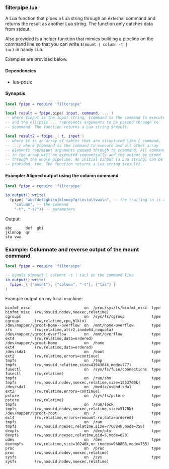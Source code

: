 ### filterpipe.lua

A Lua function that pipes a Lua string through an external command and
returns the result as another Lua string. The function only catches
data from stdout.

Also provided is a helper function that mimics building a pipeline on
the command line so that you can write <code>$(mount | column -t |
tac)</code> in handy Lua.

Examples are provided below.

#### Dependencies

* lua-posix

#### Synopsis
```Lua
local fpipe = require 'filterpipe'

local result = fpipe.pipe( input, command, ... )
-- where $input is the input string, $command is the command to execute
-- and the ellipsis ... represents arguments to be passed through to
-- $command. The function returns a Lua string $result.

local result2 = fpipe._( t, input )
-- where $t is an array of tables that are structured like { command,
-- ...} where $command is the command to execute and all other array
-- elements represent arguments passed through to $command. All commands
-- in the array will be executed sequentially and the output be piped
-- through the whole pipeline. An initial $input (a Lua string) can be
-- provided, too. The function returns a Lua string $result2.

```

#### Example: Aligned output using the column command

```Lua
local fpipe = require 'filterpipe'

io.output():write(
  fpipe( "abc?def?ghi\njklmnop?qr\nstu\tvwx\n", -- the trailing \n is required by column
    "column", -- the command
    "-t", "-s?")) -- parameters
```

Output:
```
abc      def  ghi
jklmnop  qr
stu	vwx
```

### Example: Columnate and reverse output of the mount command

```Lua
local fpipe = require 'filterpipe'

-- equals $(mount | columnt -t | tac) on the command line
io.output():write(
  fpipe._{ {"mount"}, {"column", "-t"}, {"tac"} }
)
```

Example output on my local machine:
```
binfmt_misc                        on  /proc/sys/fs/binfmt_misc  type  binfmt_misc  (rw,nosuid,nodev,noexec,relatime)
cgroups                            on  /sys/fs/cgroup            type  cgroup       (rw,relatime,cpu,blkio)
/dev/mapper/vgroot-home--overflow  on  /mnt/home-overflow        type  xfs          (rw,relatime,attr2,inode64,noquota)
/dev/mapper/vgroot-overflow        on  /mnt/overflow             type  ext4         (rw,relatime,data=ordered)
/dev/mapper/vgroot-home            on  /home                     type  ext4         (rw,relatime,data=ordered)
/dev/sda1                          on  /boot                     type  ext2         (rw,relatime,errors=continue)
tmpfs                              on  /tmp                      type  tmpfs        (rw,nosuid,relatime,size=4194304k,mode=777)
fusectl                            on  /sys/fs/fuse/connections  type  fusectl      (rw,relatime)
tmpfs                              on  /run/shm                  type  tmpfs        (rw,nosuid,nodev,noexec,relatime,size=1553760k)
/dev/sda1                          on  /media/usbhd-sda1         type  ext2         (rw,relatime,errors=continue)
pstore                             on  /sys/fs/pstore            type  pstore       (rw,relatime)
tmpfs                              on  /run/lock                 type  tmpfs        (rw,nosuid,nodev,noexec,relatime,size=5120k)
/dev/mapper/vgroot-root            on  /                         type  ext4         (rw,relatime,errors=remount-ro,data=ordered)
tmpfs                              on  /run                      type  tmpfs        (rw,nosuid,noexec,relatime,size=776884k,mode=755)
devpts                             on  /dev/pts                  type  devpts       (rw,nosuid,noexec,relatime,gid=5,mode=620)
udev                               on  /dev                      type  devtmpfs     (rw,relatime,size=10240k,nr_inodes=968868,mode=755)
proc                               on  /proc                     type  proc         (rw,nosuid,nodev,noexec,relatime)
sysfs                              on  /sys                      type  sysfs        (rw,nosuid,nodev,noexec,relatime)
```
